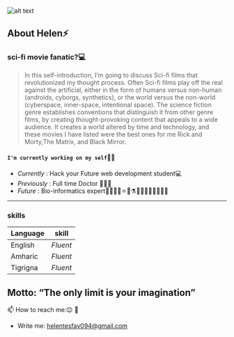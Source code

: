 ![alt text](https://avatars.githubusercontent.com/u/108398781?s=400&u=718ef1209895dd423ffa838f7aca7cd7d3453fba&v=4)

## About Helen⚡

### sci-fi movie fanatic?💻

> In this self-introduction, I'm going to discuss Sci-fi films that
> revolutionized my thought process. Often Sci-fi films play off the real
> against the artificial, either in the form of humans versus non-human
> (androids, cyborgs, synthetics), or the world versus the non-world
> (cyberspace, inner-space, intentional space). The science fiction genre
> establishes conventions that distinguish it from other genre films, by
> creating thought-provoking content that appeals to a wide audience. It creates
> a world altered by time and technology, and these movies I have listed were
> the best ones for me Rick and Morty,The Matrix, and Black Mirror.

#### `I'm currently working on my self`👀😉

- _Currently_ : Hack your Future web development student💻
- _Previously_ : Full time Doctor 👩🏽‍🔬
- _Future_ : Bio-informatics expert👩🏻‍🔬🧬⚛️🧪⚗️🧫👩🏽‍🔬👩🏾‍💻🔬

---

### skills

| Language | skill    |
| -------- | -------- |
| English  | _Fluent_ |
| Amharic  | _Fluent_ |
| Tigrigna | _Fluent_ |

>

## **Motto: “The only limit is your imagination”**

📫 How to reach me:😉 🤘

- Write me: helentesfay094@gmail.com
